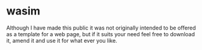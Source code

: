 # wasim

Although I have made this public it was not originally intended to be offered as a template for a web page, but if it suits your need feel free to download it, amend it and use it for what ever you like.
